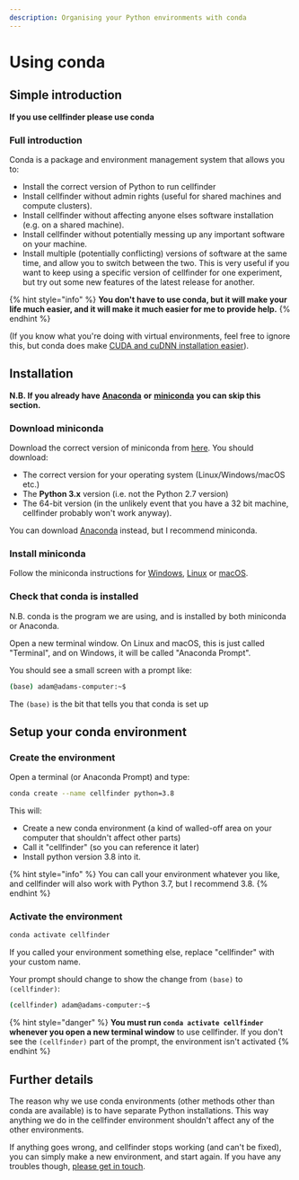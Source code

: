 ```yaml
---
description: Organising your Python environments with conda
---
```


# Using conda

## Simple introduction

**If you use cellfinder please use conda**

### Full introduction

Conda is a package and environment management system that allows you to:

* Install the correct version of Python to run cellfinder
* Install cellfinder without admin rights \(useful for shared machines and compute clusters\).
* Install cellfinder without affecting anyone elses software installation \(e.g. on a shared machine\).
* Install cellfinder without potentially messing up any important software on your machine.
* Install multiple \(potentially conflicting\) versions of software at the same time, and allow you to switch between the two. This is very useful if you want to keep using a specific version of cellfinder for one experiment, but try out some new features of the latest release for another.

{% hint style="info" %}
**You don't have to use conda, but it will make your life much easier, and it will make it much easier for me to provide help.** 
{% endhint %}

\(If you know what you're doing with virtual environments, feel free to ignore this, but conda does make [CUDA and cuDNN installation easier](setting-up-your-gpu.md#installing-cuda-and-cudnn)\).

## Installation

**N.B. If you already have** [**Anaconda**](https://www.anaconda.com/) **or** [**miniconda**](https://docs.conda.io/en/latest/miniconda.html) **you can skip this section.**

### Download miniconda

Download the correct version of miniconda from [here](https://docs.conda.io/en/latest/miniconda.html). You should download:

* The correct version for your operating system \(Linux/Windows/macOS etc.\)
* The **Python 3.x** version \(i.e. not the Python 2.7 version\)
* The 64-bit version \(in the unlikely event that you have a 32 bit machine, cellfinder probably won't work anyway\).

You can download [Anaconda](https://www.anaconda.com/) instead, but I recommend miniconda.

### Install miniconda

Follow the miniconda instructions for [Windows](https://conda.io/projects/conda/en/latest/user-guide/install/windows.html), [Linux](https://conda.io/projects/conda/en/latest/user-guide/install/linux.html) or [macOS](https://conda.io/projects/conda/en/latest/user-guide/install/macos.html).

### Check that conda is installed

N.B. conda is the program we are using, and is installed by both miniconda or Anaconda.

Open a new terminal window. On Linux and macOS, this is just called "Terminal", and on Windows, it will be called "Anaconda Prompt".

You should see a small screen with a prompt like:

```bash
(base) adam@adams-computer:~$ 
```

The `(base)` is the bit that tells you that conda is set up

## Setup your conda environment

### Create the environment

Open a terminal \(or Anaconda Prompt\) and type:

```bash
conda create --name cellfinder python=3.8
```

This will:

* Create a new conda environment \(a kind of walled-off area on your computer that shouldn't affect other parts\)
* Call it "cellfinder" \(so you can reference it later\)
* Install python version 3.8 into it. 

{% hint style="info" %}
You can call your environment whatever you like, and cellfinder will also work with Python 3.7, but I recommend 3.8.
{% endhint %}

### Activate the environment

```bash
conda activate cellfinder
```

If you called your environment something else, replace "cellfinder" with your custom name.

Your prompt should change to show the change from `(base)` to `(cellfinder)`:

```bash
(cellfinder) adam@adams-computer:~$ 
```

{% hint style="danger" %}
**You must run `conda activate cellfinder` whenever you open a new terminal window** to use cellfinder. If you don't see the `(cellfinder)` part of the prompt, the environment isn't activated
{% endhint %}

## Further details

The reason why we use conda environments \(other methods other than conda are available\) is to have separate Python installations. This way anything we do in the cellfinder environment shouldn't affect any of the other environments. 

If anything goes wrong, and cellfinder stops working \(and can't be fixed\), you can simply make a new environment, and start again. If you have any troubles though, [please get in touch](../general/getting-in-touch.md).

